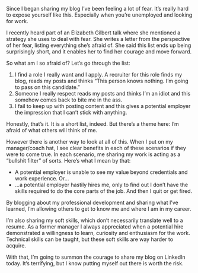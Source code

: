 Since I began sharing my blog I’ve been feeling a lot of fear. It’s really hard to expose yourself like this. Especially when you’re unemployed and looking for work.

I recently heard part of an Elizabeth Gilbert talk where she mentioned a strategy she uses to deal with fear. She writes a letter from the perspective of her fear, listing everything she’s afraid of. She said this list ends up being surprisingly short, and it enables her to find her courage and move forward.

So what am I so afraid of? Let’s go through the list:

1. I find a role I really want and I apply. A recruiter for this role finds my blog, reads my posts and thinks “This person knows nothing. I’m going to pass on this candidate.”
2. Someone I really respect reads my posts and thinks I’m an idiot and this somehow comes back to bite me in the ass.
3. I fail to keep up with posting content and this gives a potential employer the impression that I can’t stick with anything.

Honestly, that’s it. It is a short list, indeed. But there’s a theme here: I’m afraid of what others will think of me.

However there is another way to look at all of this. When I put on my manager/coach hat, I see clear benefits in each of these scenarios if they were to come true. In each scenario, me sharing my work is acting as a “bullshit filter” of sorts. Here’s what I mean by that:

- A potential employer is unable to see my value beyond credentials and work experience. Or…
- …a potential employer hastily hires me, only to find out I don’t have the skills required to do the core parts of the job. And then I quit or get fired.

By blogging about my professional development and sharing what I’ve learned, I’m allowing others to get to know me and where I am in my career.

I’m also sharing my soft skills, which don’t necessarily translate well to a resume. As a former manager I always appreciated when a potential hire demonstrated a willingness to learn, curiosity and enthusiasm for the work. Technical skills can be taught, but these soft skills are way harder to acquire.

With that, I’m going to summon the courage to share my blog on LinkedIn today. It’s terrifying, but I know putting myself out there is worth the risk.